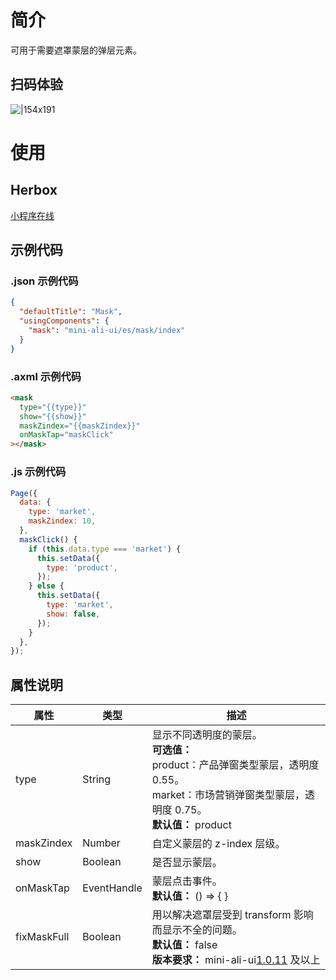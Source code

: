 # 简介

可用于需要遮罩蒙层的弹层元素。

## 扫码体验

![|154x191](https://mdn.alipayobjects.com/afts/img/A*R7BBTYwB74oAAAAAAAAAAABkAa8wAA/original?bz=openpt_doc&t=sa6Mi3J_bvFm4MxiD-d6bwAAAABkMK8AAAAA#align=left&display=inline&height=191&margin=%5Bobject%20Object%5D&originHeight=191&originWidth=154&status=done&style=none&width=154)

# 使用

## Herbox

[小程序在线](https://herbox-embed.alipay.com/s/doc-aliui-mask?theme=light&previewZoom=75&chInfo=openhome-doc)

## 示例代码

### .json 示例代码

```json
{
  "defaultTitle": "Mask",
  "usingComponents": {
    "mask": "mini-ali-ui/es/mask/index"
  }
}
```

### .axml 示例代码

```html
<mask
  type="{{type}}"
  show="{{show}}"
  maskZindex="{{maskZindex}}"
  onMaskTap="maskClick"
></mask>
```

### .js 示例代码

```javascript
Page({
  data: {
    type: 'market',
    maskZindex: 10,
  },
  maskClick() {
    if (this.data.type === 'market') {
      this.setData({
        type: 'product',
      });
    } else {
      this.setData({
        type: 'market',
        show: false,
      });
    }
  },
});
```

## 属性说明

| **属性** | **类型** | **描述** |
| --- | --- | --- |
| type | String | 显示不同透明度的蒙层。<br />**可选值：**<br />product：产品弹窗类型蒙层，透明度 0.55。<br />market：市场营销弹窗类型蒙层，透明度 0.75。<br />**默认值：** product |
| maskZindex | Number | 自定义蒙层的 z-index 层级。 |
| show | Boolean | 是否显示蒙层。 |
| onMaskTap | EventHandle | 蒙层点击事件。<br />**默认值：** () => { } |
| fixMaskFull | Boolean | 用以解决遮罩层受到 transform 影响而显示不全的问题。<br />**默认值：** false<br />**版本要求：** mini-ali-ui[1.0.11](https://www.npmjs.com/package/mini-ali-ui?activeTab=versions) 及以上 |
